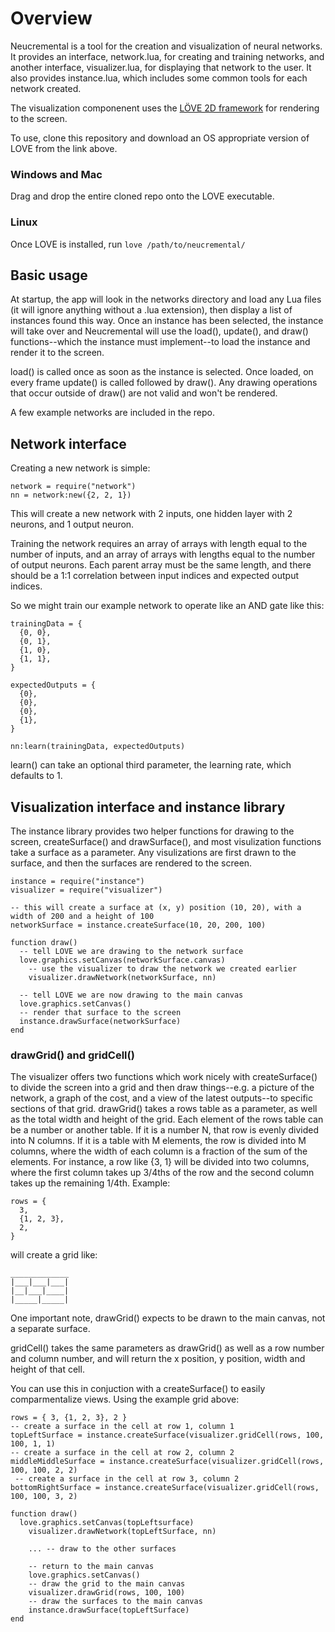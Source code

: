 # Overview
Neucremental is a tool for the creation and visualization of neural networks. It provides an interface, network.lua, for creating and training networks, and another interface, visualizer.lua, for displaying that network to the user. It also provides instance.lua, which includes some common tools for each network created.

The visualization componenent uses the [LÖVE 2D framework](https://love2d.org/) for rendering to the screen.

To use, clone this repository and download an OS appropriate version of LOVE from the link above.

### Windows and Mac
Drag and drop the entire cloned repo onto the LOVE executable.

### Linux
Once LOVE is installed, run `love /path/to/neucremental/`

## Basic usage
At startup, the app will look in the networks directory and load any Lua files (it will ignore anything without a .lua extension), then display a list of instances found this way. Once an instance has been selected, the instance will take over and Neucremental will use the load(), update(), and draw() functions--which the instance must implement--to load the instance and render it to the screen.

load() is called once as soon as the instance is selected. Once loaded, on every frame update() is called followed by draw(). Any drawing operations that occur outside of draw() are not valid and won't be rendered.

A few example networks are included in the repo. 

## Network interface
Creating a new network is simple:
```
network = require("network")
nn = network:new({2, 2, 1})
```
This will create a new network with 2 inputs, one hidden layer with 2 neurons, and 1 output neuron.

Training the network requires an array of arrays with length equal to the number of inputs, and an array of arrays with lengths equal to the number of output neurons. Each parent array must be the same length, and there should be a 1:1 correlation between input indices and expected output indices.

So we might train our example network to operate like an AND gate like this:
```
trainingData = {
  {0, 0},
  {0, 1},
  {1, 0},
  {1, 1},
}

expectedOutputs = {
  {0},
  {0},
  {0},
  {1},
}

nn:learn(trainingData, expectedOutputs)
```
learn() can take an optional third parameter, the learning rate, which defaults to 1.

## Visualization interface and instance library
The instance library provides two helper functions for drawing to the screen, createSurface() and drawSurface(), and most visulization functions take a surface as a parameter. Any visulizations are first drawn to the surface, and then the surfaces are rendered to the screen.
```
instance = require("instance")
visualizer = require("visualizer")

-- this will create a surface at (x, y) position (10, 20), with a width of 200 and a height of 100
networkSurface = instance.createSurface(10, 20, 200, 100)

function draw()
  -- tell LOVE we are drawing to the network surface
  love.graphics.setCanvas(networkSurface.canvas)
    -- use the visualizer to draw the network we created earlier
    visualizer.drawNetwork(networkSurface, nn)
   
  -- tell LOVE we are now drawing to the main canvas
  love.graphics.setCanvas()
  -- render that surface to the screen
  instance.drawSurface(networkSurface)
end
```

### drawGrid() and gridCell()
The visualizer offers two functions which work nicely with createSurface() to divide the screen into a grid and then draw things--e.g. a picture of the network, a graph of the cost, and a view of the latest outputs--to specific sections of that grid.
drawGrid() takes a rows table as a parameter, as well as the total width and height of the grid. Each element of the rows table can be a number or another table. If it is a number N, that row is evenly divided into N columns. If it is a table with M elements, the row is divided into M columns, where the width of each column is a fraction of the sum of the elements. For instance, a row like {3, 1} will be divided into two columns, where the first column takes up 3/4ths of the row and the second column takes up the remaining 1/4th.
Example:
```
rows = {
  3,
  {1, 2, 3},
  2,
}
```
will create a grid like:
```
_____________
|___|___|___|
|__|___|____|
|_____|_____|
```
One important note, drawGrid() expects to be drawn to the main canvas, not a separate surface.

gridCell() takes the same parameters as drawGrid() as well as a row number and column number, and will return the x position, y position, width and height of that cell.

You can use this in conjuction with a createSurface() to easily comparmentalize views. Using the example grid above:
```
rows = { 3, {1, 2, 3}, 2 }
-- create a surface in the cell at row 1, column 1
topLeftSurface = instance.createSurface(visualizer.gridCell(rows, 100, 100, 1, 1)
-- create a surface in the cell at row 2, column 2
middleMiddleSurface = instance.createSurface(visualizer.gridCell(rows, 100, 100, 2, 2)
 -- create a surface in the cell at row 3, column 2
bottomRightSurface = instance.createSurface(visualizer.gridCell(rows, 100, 100, 3, 2)

function draw()
  love.graphics.setCanvas(topLeftsurface)
    visualizer.drawNetwork(topLeftSurface, nn)
    
    ... -- draw to the other surfaces

    -- return to the main canvas
    love.graphics.setCanvas()
    -- draw the grid to the main canvas
    visualizer.drawGrid(rows, 100, 100)
    -- draw the surfaces to the main canvas
    instance.drawSurface(topLeftSurface)
end
```
